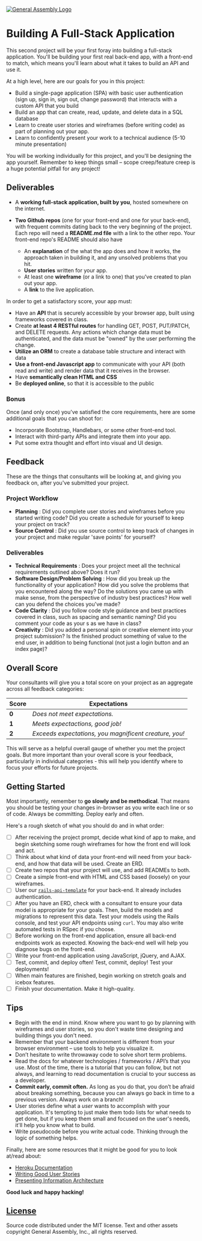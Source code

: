 [![General Assembly Logo](https://camo.githubusercontent.com/1a91b05b8f4d44b5bbfb83abac2b0996d8e26c92/687474703a2f2f692e696d6775722e636f6d2f6b6538555354712e706e67)](https://generalassemb.ly/education/web-development-immersive)

# Building A  Full-Stack Application

This second project will be your first foray into building a full-stack
application. You'll be building your first real back-end app, with a
front-end to match, which means you'll learn about what it takes to build an
API and use it.

At a high level, here are our goals for you in this project:

-   Build a single-page application (SPA) with basic user authentication (sign up, sign in, sign out, change password) that
    interacts with a custom API that you build
-   Build an app that can create, read, update, and delete data in a SQL
    database
-   Learn to create user stories and wireframes (before writing code) as part of
    planning out your app.
-   Learn to confidently present your work to a technical audience (5-10 minute
    presentation)

You will be working individually for this project, and you'll be designing the
app yourself. Remember to keep things small – scope creep/feature creep is a
huge potential pitfall for any project!

## Deliverables

-   A **working full-stack application, built by you**, hosted somewhere on the
    internet.
-   **Two Github repos** (one for your front-end and one for your back-end),
    with frequent commits dating back to the very beginning of the project. Each
    repo will need a **README.md file** with a link to the other repo. Your
    front-end repo's README should also have

    -   An **explanation** of the what the app does and how it works, the
        approach taken in building it, and any unsolved problems that you hit.
    -   **User stories** written for your app.
    -   At least one **wireframe** (or a link to one) that you've created to
        plan out your app.
    -   A **link** to the live application.

In order to get a satisfactory score, your app must:

-   Have an **API** that is securely accessible by your browser app, built using
    frameworks covered in class.
-   Create **at least 4 RESTful routes** for handling GET, POST, PUT/PATCH, and
    DELETE requests. Any actions which change data must be authenticated, and
    the data must be "owned" by the user performing the change.
-   **Utilize an ORM** to create a database table structure and interact with
    data
-   **Use a front-end Javascript app** to communicate with your API (both read
    and write) and render data that it receives in the browser.
-   Have **semantically clean HTML and CSS**
-   Be **deployed online**, so that it is accessible to the public

### Bonus

Once (and only once) you've satisfied the core requirements, here are some
additional goals that you can shoot for:

-   Incorporate Bootstrap, Handlebars, or some other front-end tool.
-   Interact with third-party APIs and integrate them into your app.
-   Put some extra thought and effort into visual and UI design.

## Feedback

These are the things that consultants will be looking at, and giving you
feedback on, after you've submitted your project.

### Project Workflow

-   **Planning** : Did you complete user stories and wireframes before you
    started writing code? Did you create a schedule for yourself to keep your
    project on track?
-   **Source Control** : Did you use source control to keep track of changes in
    your project and make regular 'save points' for yourself?

### Deliverables

-   **Technical Requirements** : Does your project meet all the technical
    requirements outlined above? Does it run?
-   **Software Design/Problem Solving** : How did you break up the functionality
    of your application? How did you solve the problems that you encountered
    along the way? Do the solutions you came up with make sense, from the
    perspective of industry best practices? How well can you defend the choices
    you've made?
-   **Code Clarity** : Did you follow code style guidance and best practices
    covered in class, such as spacing and semantic naming? Did you comment your
    code as your s as we have in class?
-   **Creativity** : Did you added a personal spin or creative element into your
    project submission? Is the finished product something of value to the end
    user, in addition to being functional (not just a login button and an index
    page)?

## Overall Score

Your consultants will give you a total score on your project as an aggregate
across all feedback categories:

| Score | Expectations                                           |
|-------|--------------------------------------------------------|
| **0** | _Does not meet expectations._                          |
| **1** | _Meets expectactions, good job!_                       |
| **2** | _Exceeds expectations, you magnificent creature, you!_ |

This will serve as a helpful overall gauge of whether you met the project goals.
But more important than your overall score is your feedback, particularly in
individual categories - this will help you identify where to focus your efforts
for future projects.

## Getting Started

Most importantly, remember to **go slowly and be methodical**. That means you
should be testing your changes in-browser as you write each line or so of code.
Always be committing. Deploy early and often.

Here's a rough sketch of what you should do and in what order:

-   [ ] After receiving the project prompt, decide what kind of app to make, and
    begin sketching some rough wireframes for how the front end will look and
    act.
-   [ ] Think about what kind of data your front-end will need from your
    back-end, and how that data will be used. Create an ERD.
-   [ ] Create two repos that your project will use, and add READMEs to both.
-   [ ] Create a simple front-end with HTML and CSS based (loosely) on your
    wireframes.
-   [ ] User our
    [`rails-api-template`](https://github.com/ga-wdi-boston/rails-api-template)
    for your back-end. It already includes authentication.
-   [ ] After you have an ERD, check with a consultant to ensure your data model
    is appropriate for your goals. Then, build the models and migrations to
    represent this data. Test your models using the Rails console, and test your
    API endpoints using `curl`. You may also write automated tests in RSpec if
    you choose.
-   [ ] Before working on the front-end application, ensure all back-end
    endpoints work as expected. Knowing the back-end well will help you diagnose
    bugs on the front-end.
-   [ ] Write your front-end application using JavaScript, jQuery, and AJAX.
-   [ ] Test, commit, and deploy often! Test, commit, deploy! Test your
    deployments!
-   [ ] When main features are finished, begin working on stretch goals and
    icebox features.
-   [ ] Finish your documentation. Make it high-quality.

## Tips

-   Begin with the end in mind. Know where you want to go by planning with
    wireframes and user stories, so you don't waste time designing and building
    things you don't need.
-   Remember that your backend environment is different from your browser
    environment – use tools to help you visualize it.
-   Don’t hesitate to write throwaway code to solve short term problems.
-   Read the docs for whatever technologies / frameworks / API’s that you use.
    Most of the time, there is a tutorial that you can follow, but not always,
    and learning to read documentation is crucial to your success as a
    developer.
-   **Commit early, commit often.** As long as you do that, you don’t be afraid
    about breaking something, because you can always go back in time to a
    previous version. Always work on a branch!
-   User stories define what a _user_ wants to accomplish with your application.
    It's tempting to just make them todo lists for what needs to get done, but
    if you keep them small and focused on the user's needs, it'll help you know
    what to build.
-   Write pseudocode before you write actual code. Thinking through the logic of
    something helps.

Finally, here are some resources that it might be good for you to look at/read
about:

-   [Heroku Documentation](https://devcenter.heroku.com/)
-   [Writing Good User Stories](http://www.mariaemerson.com/user-stories/)
-   [Presenting Information Architecture](http://webstyleguide.com/wsg3/3-information-architecture/4-presenting-information.html)

**Good luck and happy hacking!**

## [License](LICENSE)

Source code distributed under the MIT license. Text and other assets copyright
General Assembly, Inc., all rights reserved.
